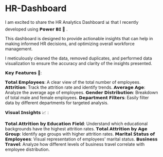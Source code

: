 # HR-Dashboard

I am excited to share the HR Analytics Dashboard 📊 that I recently developed using 𝗣𝗼𝘄𝗲𝗿 𝗕𝗜 🙌 .

This dashboard is designed to provide actionable insights that can help in making informed HR decisions, and optimizing overall workforce management.

I meticulously cleaned the data, removed duplicates, and performed data visualization to ensure the accuracy and clarity of the insights presented. 

𝗞𝗲𝘆 𝗙𝗲𝗮𝘁𝘂𝗿𝗲𝘀 📌:

𝗧𝗼𝘁𝗮𝗹 𝗘𝗺𝗽𝗹𝗼𝘆𝗲𝗲𝘀: A clear view of the total number of employees.
𝗔𝘁𝘁𝗿𝗶𝘁𝗶𝗼𝗻: Track the attrition rate and identify trends.
𝗔𝘃𝗲𝗿𝗮𝗴𝗲 𝗔𝗴𝗲: Analyze the average age of employees.
𝗚𝗲𝗻𝗱𝗲𝗿 𝗗𝗶𝘀𝘁𝗿𝗶𝗯𝘂𝘁𝗶𝗼𝗻:  Breakdown of total male and female employees.
𝗗𝗲𝗽𝗮𝗿𝘁𝗺𝗲𝗻𝘁 𝗙𝗶𝗹𝘁𝗲𝗿𝘀: Easily filter data by different departments for targeted analysis.

𝗩𝗶𝘀𝘂𝗮𝗹 𝗜𝗻𝘀𝗶𝗴𝗵𝘁𝘀 📈 :

𝗧𝗼𝘁𝗮𝗹 𝗔𝘁𝘁𝗿𝗶𝘁𝗶𝗼𝗻 𝗯𝘆 𝗘𝗱𝘂𝗰𝗮𝘁𝗶𝗼𝗻 𝗙𝗶𝗲𝗹𝗱: Understand which educational backgrounds have the highest attrition rates.
𝗧𝗼𝘁𝗮𝗹 𝗔𝘁𝘁𝗿𝗶𝘁𝗶𝗼𝗻 𝗯𝘆 𝗔𝗴𝗲 𝗚𝗿𝗼𝘂𝗽: Identify age groups with higher attrition rates.
𝗠𝗮𝗿𝗶𝘁𝗮𝗹 𝗦𝘁𝗮𝘁𝘂𝘀 𝗼𝗳 𝗘𝗺𝗽𝗹𝗼𝘆𝗲𝗲𝘀: Visual representation of employees' marital status.
𝗕𝘂𝘀𝗶𝗻𝗲𝘀𝘀 𝗧𝗿𝗮𝘃𝗲𝗹: Analyze how different levels of business travel correlate with employee distribution.
